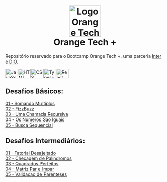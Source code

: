 <h1 align="center"><a href="https://web.dio.me/track/orange-tech/"><img src="https://hermes.digitalinnovation.one/tracks/59417914-c4ce-4bf8-b802-f1c1985a07fa.png" alt="Logo Orange Tech +" width="100"/></a> <br />Orange Tech + </h1>

Repositório reservado para o Bootcamp Orange Tech +, uma parceria [Inter](https://www.bancointer.com.br/) e [DIO](https://dio.me/).

<a href="https://github.com/stephenroque"><img align="center" alt="JavaScript" height="30" width="40" src="https://cdn.jsdelivr.net/gh/devicons/devicon/icons/javascript/javascript-original.svg"><img align="center" alt="HTML" height="30" width="40" src="https://cdn.jsdelivr.net/gh/devicons/devicon/icons/html5/html5-original.svg"><img align="center" alt="CSS" height="30" width="40" src="https://cdn.jsdelivr.net/gh/devicons/devicon/icons/css3/css3-original.svg"><img align="center" alt="Typescript" height="30" width="40" src="https://cdn.jsdelivr.net/gh/devicons/devicon/icons/typescript/typescript-original.svg"><img align="center" alt="React" height="30" width="40" src="https://cdn.jsdelivr.net/gh/devicons/devicon/icons/react/react-original.svg"></a>

## Desafios Básicos:

[01 - Somando Multiplos](https://github.com/stephenroque/OrangeTech/blob/main/Desafios%20Basicos/01%20-%20Somando%20Multiplos.js)<br />
[02 - FizzBuzz](https://github.com/stephenroque/OrangeTech/blob/main/Desafios%20Basicos/02%20-%20FizzBuzz.js)<br />
[03 - Uma Chamada Recursiva](https://github.com/stephenroque/OrangeTech/blob/main/Desafios%20Basicos/03%20-%20Uma%20Chamada%20Recursiva.js)<br />
[04 - Os Numeros Sao Iguais](https://github.com/stephenroque/OrangeTech/blob/main/Desafios%20Basicos/04%20-%20Os%20Numeros%20Sao%20Iguais.js)<br />
[05 - Busca Sequencial](https://github.com/stephenroque/OrangeTech/blob/main/Desafios%20Basicos/05%20-%20Busca%20Sequencial.js)<br />

## Desafios Intermediários:

[01 - Fatorial Desajeitado](https://github.com/stephenroque/OrangeTech/blob/main/Desafios%20Intermediarios/01%20-%20Fatorial%20Desajeitado.js)<br />
[02 - Checagem de Palindromos](https://github.com/stephenroque/OrangeTech/blob/main/Desafios%20Intermediarios/02%20-%20Checagem%20de%20Palindromos.js)<br />
[03 - Quadrados Perfeitos](https://github.com/stephenroque/OrangeTech/blob/main/Desafios%20Intermediarios/03%20-%20Quadrados%20Perfeitos.js)<br />
[04 - Matriz Par e Impar](https://github.com/stephenroque/OrangeTech/blob/main/Desafios%20Intermediarios/04%20-%20Matriz%20Par%20e%20Impar.js)<br />
[05 - Validacao de Parenteses](https://github.com/stephenroque/OrangeTech/blob/main/Desafios%20Intermediarios/05%20-%20Validacao%20de%20Parenteses.js)<br />